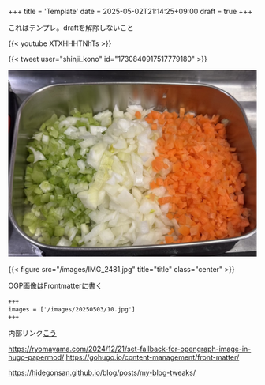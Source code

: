 +++
title = 'Template'
date = 2025-05-02T21:14:25+09:00
draft = true
+++

これはテンプレ。draftを解除しないこと

{{< youtube XTXHHHTNhTs >}}

{{< tweet user="shinji_kono" id="1730840917517779180" >}}


![](/images/250315/1.jpeg)

{{< figure src="/images/IMG_2481.jpg" title="title" class="center" >}}


OGP画像はFrontmatterに書く

```
+++
images = ['/images/20250503/10.jpg']
+++
```

内部リンク[こう](/blog/20251025)

https://ryomayama.com/2024/12/21/set-fallback-for-opengraph-image-in-hugo-papermod/
https://gohugo.io/content-management/front-matter/


https://hidegonsan.github.io/blog/posts/my-blog-tweaks/